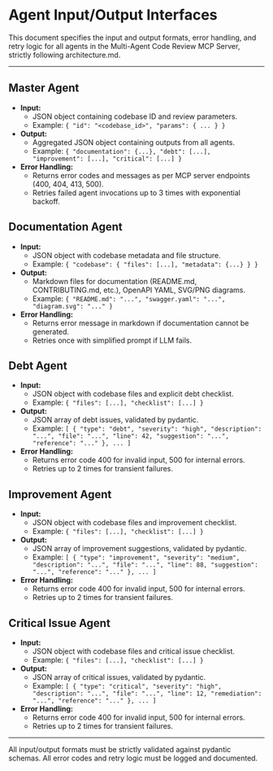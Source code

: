 # Agent Input/Output Interfaces

This document specifies the input and output formats, error handling, and retry logic for all agents in the Multi-Agent Code Review MCP Server, strictly following architecture.md.

---

## Master Agent
- **Input:**
  - JSON object containing codebase ID and review parameters.
  - Example: `{ "id": "<codebase_id>", "params": { ... } }`
- **Output:**
  - Aggregated JSON object containing outputs from all agents.
  - Example: `{ "documentation": {...}, "debt": [...], "improvement": [...], "critical": [...] }`
- **Error Handling:**
  - Returns error codes and messages as per MCP server endpoints (400, 404, 413, 500).
  - Retries failed agent invocations up to 3 times with exponential backoff.

## Documentation Agent
- **Input:**
  - JSON object with codebase metadata and file structure.
  - Example: `{ "codebase": { "files": [...], "metadata": {...} } }`
- **Output:**
  - Markdown files for documentation (README.md, CONTRIBUTING.md, etc.), OpenAPI YAML, SVG/PNG diagrams.
  - Example: `{ "README.md": "...", "swagger.yaml": "...", "diagram.svg": "..." }`
- **Error Handling:**
  - Returns error message in markdown if documentation cannot be generated.
  - Retries once with simplified prompt if LLM fails.

## Debt Agent
- **Input:**
  - JSON object with codebase files and explicit debt checklist.
  - Example: `{ "files": [...], "checklist": [...] }`
- **Output:**
  - JSON array of debt issues, validated by pydantic.
  - Example: `[ { "type": "debt", "severity": "high", "description": "...", "file": "...", "line": 42, "suggestion": "...", "reference": "..." }, ... ]`
- **Error Handling:**
  - Returns error code 400 for invalid input, 500 for internal errors.
  - Retries up to 2 times for transient failures.

## Improvement Agent
- **Input:**
  - JSON object with codebase files and improvement checklist.
  - Example: `{ "files": [...], "checklist": [...] }`
- **Output:**
  - JSON array of improvement suggestions, validated by pydantic.
  - Example: `[ { "type": "improvement", "severity": "medium", "description": "...", "file": "...", "line": 88, "suggestion": "...", "reference": "..." }, ... ]`
- **Error Handling:**
  - Returns error code 400 for invalid input, 500 for internal errors.
  - Retries up to 2 times for transient failures.

## Critical Issue Agent
- **Input:**
  - JSON object with codebase files and critical issue checklist.
  - Example: `{ "files": [...], "checklist": [...] }`
- **Output:**
  - JSON array of critical issues, validated by pydantic.
  - Example: `[ { "type": "critical", "severity": "high", "description": "...", "file": "...", "line": 12, "remediation": "...", "reference": "..." }, ... ]`
- **Error Handling:**
  - Returns error code 400 for invalid input, 500 for internal errors.
  - Retries up to 2 times for transient failures.

---

All input/output formats must be strictly validated against pydantic schemas. All error codes and retry logic must be logged and documented.